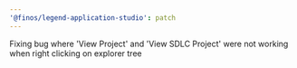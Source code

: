 ```yaml
---
'@finos/legend-application-studio': patch
---
```


Fixing bug where 'View Project' and 'View SDLC Project' were not working when right clicking on explorer tree
